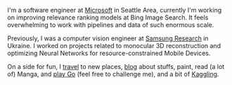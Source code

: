 
I'm a software engineer at [Microsoft][msft] in Seattle Area, currently I'm working on improving relevance ranking models at Bing Image Search. It feels overwhelming to work with pipelines and data of such enormous scale.

Previously, I was a computer vision engineer at [Samsung Research][srk] in Ukraine. I worked
on projects related to monocular 3D reconstruction and optimizing Neural Networks for resource-constrained Mobile Devices.

On a side for fun, I [travel][travelog] to new places, [blog][blog] about stuffs, paint, read (a lot of) Manga, and [play Go][ogs] (feel free to challenge me), and a bit of [Kaggling][kaggle].

[msft]: https://www.microsoft.com
[srk]: https://research.samsung.com/srk
[twitter]: https://twitter.com/chankhavu
[cv]: #
[travelog]: /travelog
[blog]: /articles
[ogs]: https://online-go.com/user/view/178130
[gallery]: #
[kaggle]: https://www.kaggle.com/chankhavu
